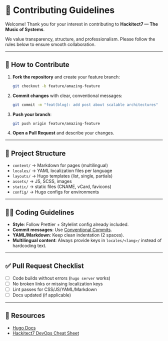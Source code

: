 # 🤝 Contributing Guidelines

Welcome! Thank you for your interest in contributing to **Hackitect7 — The Music of Systems**.

We value transparency, structure, and professionalism. Please follow the rules below to ensure smooth collaboration.

---

## 🧭 How to Contribute

1. **Fork the repository** and create your feature branch:

   ```bash
   git checkout -b feature/amazing-feature
   ```

2. **Commit changes** with clear, conventional messages:

   ```bash
   git commit -m "feat(blog): add post about scalable architectures"
   ```

3. **Push your branch**:

   ```bash
   git push origin feature/amazing-feature
   ```

4. **Open a Pull Request** and describe your changes.

---

## 📂 Project Structure

- `content/` → Markdown for pages (multilingual)
- `locales/` → YAML localization files per language
- `layouts/` → Hugo templates (list, single, partials)
- `assets/` → JS, SCSS, images
- `static/` → static files (CNAME, vCard, favicons)
- `config/` → Hugo configs for environments

---

## 🧑‍💻 Coding Guidelines

- **Style**: Follow Prettier + Stylelint config already included.
- **Commit messages**: Use [Conventional Commits](https://www.conventionalcommits.org/).
- **YAML/Markdown**: Keep clean indentation (2 spaces).
- **Multilingual content**: Always provide keys in `locales/<lang>/` instead of hardcoding text.

---

## ✅ Pull Request Checklist

- [ ] Code builds without errors (`hugo server` works)
- [ ] No broken links or missing localization keys
- [ ] Lint passes for CSS/JS/YAML/Markdown
- [ ] Docs updated (if applicable)

---

## 📖 Resources

- [Hugo Docs](https://gohugo.io/documentation/)
- [Hackitect7 DevOps Cheat Sheet](https://github.com/Hackitect7/devops-cheat-sheet)
